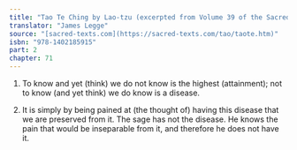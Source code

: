 ```yaml
---
title: "Tao Te Ching by Lao-tzu (excerpted from Volume 39 of the Sacred Books of the East.)"
translator: "James Legge"
source: "[sacred-texts.com](https://sacred-texts.com/tao/taote.htm)"
isbn: "978-1402185915"
part: 2
chapter: 71
---
```

1. To know and yet (think) we do not know is the highest (attainment);
not to know (and yet think) we do know is a disease. 

2. It is simply by being pained at (the thought of) having this disease
that we are preserved from it. The sage has not the disease. He knows
the pain that would be inseparable from it, and therefore he does
not have it.
